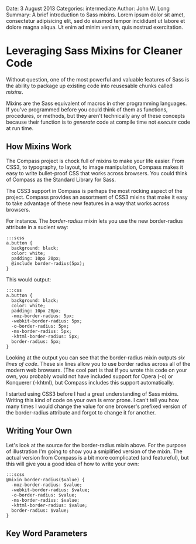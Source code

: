 Date: 3 August 2013
Categories: intermediate
Author: John W. Long
Summary: A brief introduction to Sass mixins. Lorem ipsum dolor sit amet, consectetur adipisicing elit, sed do eiusmod tempor incididunt ut labore et dolore magna aliqua. Ut enim ad minim veniam, quis nostrud exercitation.


# Leveraging Sass Mixins for Cleaner Code

Without question, one of the most powerful and valuable features of Sass
is the ability to package up existing code into reusesable chunks called
_mixins_.

Mixins are the Sass equivalent of macros in other programming languages.
If you've programmed before you could think of them as functions, procedures, or
methods, but they aren't technically any of these concepts because their function is
to _generate_ code at compile time not _execute_ code at run time.


## How Mixins Work

The Compass project is chock full of mixins to make your life easier.
From CSS3, to typography, to layout, to image manipulation, Compass makes it
easy to write bullet-proof CSS that works across browsers. You could think of
Compass as the Standard Library for Sass.

The CSS3 support in Compass is perhaps the most rocking aspect of the project.
Compass provides an assortment of CSS3 mixins that make it easy to take advantage
of these new features in a way that works across browsers.

For instance. The _border-radius_ mixin lets you use the new border-radius attribute
in a sucient way:

    :::scss
    a.button {
      background: black;
      color: white;
      padding: 10px 20px;
      @include border-radius(5px);
    }

This would output:

    :::css
    a.button {
      background: black;
      color: white;
      padding: 10px 20px;
      -moz-border-radius: 5px;
      -webkit-border-radius: 5px;
      -o-border-radius: 5px;
      -ms-border-radius: 5px;
      -khtml-border-radius: 5px;
      border-radius: 5px;
    }

Looking at the output you can see that the border-radius mixin outputs _six lines of code_.
These six lines allow you to use border radius across all of the modern web browsers.
(The cool part is that if you wrote this code on your own, you probably would not have
included support for Opera (-o) or Konquerer (-khtml), but Compass includes this support
automatically.

I started using CSS3 before I had a great understanding of Sass mixins.
Writing this kind of code on your own is error prone. I can't tell you how many times I
would change the value for one browser's prefixed version of the border-radius attribute
and forgot to change it for another.


## Writing Your Own

Let's look at the source for the border-radius mixin above. For the purpose of illustration
I'm going to show you a smiplified version of the mixin. The actual version from Compass
is a bit more complicated (and featureful), but this will give you a good idea of how
to write your own:

    :::scss
    @mixin border-radius($value) {
      -moz-border-radius: $value;
      -webkit-border-radius: $value;
      -o-border-radius: $value;
      -ms-border-radius: $value;
      -khtml-border-radius: $value;
      border-radius: $value;
    }

## Key Word Parameters
